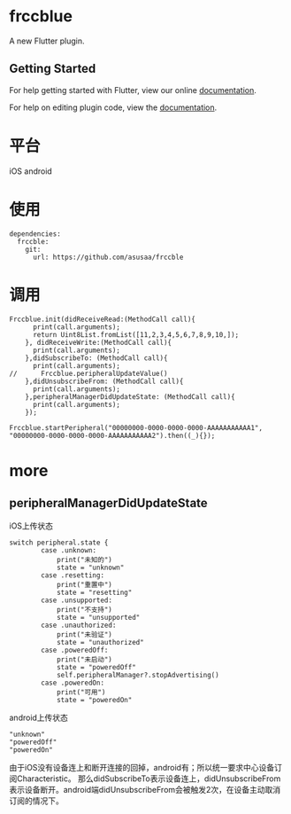 # frccblue

A new Flutter plugin.

## Getting Started

For help getting started with Flutter, view our online
[documentation](https://flutter.io/).

For help on editing plugin code, view the [documentation](https://flutter.io/developing-packages/#edit-plugin-package).

# 平台
iOS android

# 使用
```
dependencies:
  frccble:
    git:
      url: https://github.com/asusaa/frccble
```
      
      
# 调用
```
Frccblue.init(didReceiveRead:(MethodCall call){
      print(call.arguments);
      return Uint8List.fromList([11,2,3,4,5,6,7,8,9,10,]);
    }, didReceiveWrite:(MethodCall call){
      print(call.arguments);
    },didSubscribeTo: (MethodCall call){
      print(call.arguments);
//      Frccblue.peripheralUpdateValue()
    },didUnsubscribeFrom: (MethodCall call){
      print(call.arguments);
    },peripheralManagerDidUpdateState: (MethodCall call){
      print(call.arguments);
    });

Frccblue.startPeripheral("00000000-0000-0000-0000-AAAAAAAAAAA1", "00000000-0000-0000-0000-AAAAAAAAAAA2").then((_){});
```

# more
## peripheralManagerDidUpdateState
iOS上传状态
```
switch peripheral.state {
        case .unknown:
            print("未知的")
            state = "unknown"
        case .resetting:
            print("重置中")
            state = "resetting"
        case .unsupported:
            print("不支持")
            state = "unsupported"
        case .unauthorized:
            print("未验证")
            state = "unauthorized"
        case .poweredOff:
            print("未启动")
            state = "poweredOff"
            self.peripheralManager?.stopAdvertising()
        case .poweredOn:
            print("可用")
            state = "poweredOn"
```
android上传状态
```
"unknown"
"poweredOff"
"poweredOn"
```


由于iOS没有设备连上和断开连接的回掉，android有；所以统一要求中心设备订阅Characteristic。
那么didSubscribeTo表示设备连上，didUnsubscribeFrom表示设备断开。android端didUnsubscribeFrom会被触发2次，在设备主动取消订阅的情况下。
